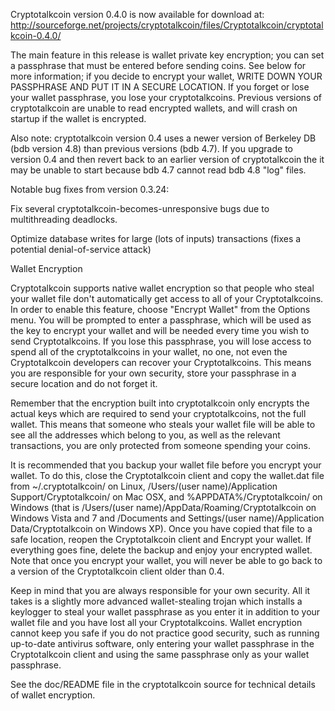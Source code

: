 Cryptotalkcoin version 0.4.0 is now available for download at:
http://sourceforge.net/projects/cryptotalkcoin/files/Cryptotalkcoin/cryptotalkcoin-0.4.0/

The main feature in this release is wallet private key encryption;
you can set a passphrase that must be entered before sending coins.
See below for more information; if you decide to encrypt your wallet,
WRITE DOWN YOUR PASSPHRASE AND PUT IT IN A SECURE LOCATION. If you
forget or lose your wallet passphrase, you lose your cryptotalkcoins.
Previous versions of cryptotalkcoin are unable to read encrypted wallets,
and will crash on startup if the wallet is encrypted.

Also note: cryptotalkcoin version 0.4 uses a newer version of Berkeley DB
(bdb version 4.8) than previous versions (bdb 4.7). If you upgrade
to version 0.4 and then revert back to an earlier version of cryptotalkcoin
the it may be unable to start because bdb 4.7 cannot read bdb 4.8
"log" files.


Notable bug fixes from version 0.3.24:

Fix several cryptotalkcoin-becomes-unresponsive bugs due to multithreading
deadlocks.

Optimize database writes for large (lots of inputs) transactions
(fixes a potential denial-of-service attack)


Wallet Encryption

Cryptotalkcoin supports native wallet encryption so that people who steal your
wallet file don't automatically get access to all of your Cryptotalkcoins.
In order to enable this feature, choose "Encrypt Wallet" from the
Options menu.  You will be prompted to enter a passphrase, which
will be used as the key to encrypt your wallet and will be needed
every time you wish to send Cryptotalkcoins.  If you lose this passphrase,
you will lose access to spend all of the cryptotalkcoins in your wallet,
no one, not even the Cryptotalkcoin developers can recover your Cryptotalkcoins.
This means you are responsible for your own security, store your
passphrase in a secure location and do not forget it.

Remember that the encryption built into cryptotalkcoin only encrypts the
actual keys which are required to send your cryptotalkcoins, not the full
wallet.  This means that someone who steals your wallet file will
be able to see all the addresses which belong to you, as well as the
relevant transactions, you are only protected from someone spending
your coins.

It is recommended that you backup your wallet file before you
encrypt your wallet.  To do this, close the Cryptotalkcoin client and
copy the wallet.dat file from ~/.cryptotalkcoin/ on Linux, /Users/(user
name)/Application Support/Cryptotalkcoin/ on Mac OSX, and %APPDATA%/Cryptotalkcoin/
on Windows (that is /Users/(user name)/AppData/Roaming/Cryptotalkcoin on
Windows Vista and 7 and /Documents and Settings/(user name)/Application
Data/Cryptotalkcoin on Windows XP).  Once you have copied that file to a
safe location, reopen the Cryptotalkcoin client and Encrypt your wallet.
If everything goes fine, delete the backup and enjoy your encrypted
wallet.  Note that once you encrypt your wallet, you will never be
able to go back to a version of the Cryptotalkcoin client older than 0.4.

Keep in mind that you are always responsible for your own security.
All it takes is a slightly more advanced wallet-stealing trojan which
installs a keylogger to steal your wallet passphrase as you enter it
in addition to your wallet file and you have lost all your Cryptotalkcoins.
Wallet encryption cannot keep you safe if you do not practice
good security, such as running up-to-date antivirus software, only
entering your wallet passphrase in the Cryptotalkcoin client and using the
same passphrase only as your wallet passphrase.

See the doc/README file in the cryptotalkcoin source for technical details
of wallet encryption.
